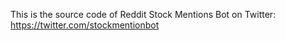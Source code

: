 This is the source code of Reddit Stock Mentions Bot on Twitter:
https://twitter.com/stockmentionbot
